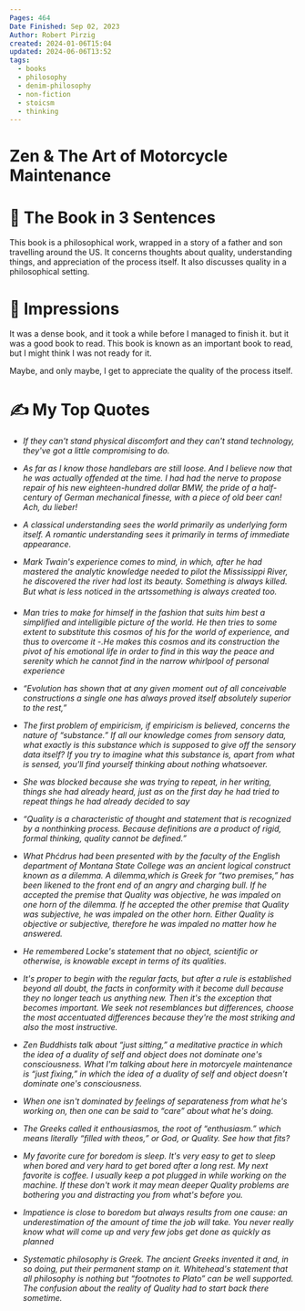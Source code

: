 ```yaml
---
Pages: 464
Date Finished: Sep 02, 2023
Author: Robert Pirzig
created: 2024-01-06T15:04
updated: 2024-06-06T13:52
tags:
  - books
  - philosophy
  - denim-philosophy
  - non-fiction
  - stoicsm
  - thinking
---
```

# Zen & The Art of Motorcycle Maintenance

# 🚀 The Book in 3 Sentences
This book is a philosophical work, wrapped in a story of a father and son travelling around the US. It concerns thoughts about quality, understanding things, and appreciation of the process itself.  It also discusses quality in a philosophical setting.

# 🎨 Impressions
It was a dense book, and it took a while before I managed to finish it. but it was a good book to read. This book is known as an important book to read, but I might think I was not ready for it. 

Maybe, and only maybe, I get to appreciate the quality of the process itself. 

# ✍️ My Top  Quotes

- *If they can't stand physical discomfort and they can't stand technology, they've got a little compromising to do.* 
 
- *As far as I know those handlebars are still loose. And I believe now that he was actually offended at the time. I had had the nerve to propose repair of his new eighteen-hundred dollar BMW, the pride of a half-century of German mechanical finesse, with a piece of old beer can! Ach, du lieber!* 
 
- *A classical understanding sees the world primarily as underlying form itself. A romantic understanding sees it primarily in terms of immediate appearance.* 
 
- *Mark Twain's experience comes to mind, in which, after he had mastered the analytic knowledge needed to pilot the Mississippi River, he discovered the river had lost its beauty. Something is always killed. But what is less noticed in the artssomething is always created too.* 
 
- *Man tries to make for himself in the fashion that suits him best a simplified and intelligible picture of the world. He then tries to some extent to substitute this cosmos of his for the world of experience, and thus to overcome it -.He makes this cosmos and its construction the pivot of his emotional life in order to find in this way the peace and serenity which he cannot find in the narrow whirlpool of personal experience* 
 
- *“Evolution has shown that at any given moment out of all conceivable constructions a single one has always proved itself absolutely superior to the rest,”* 
 
- *The first problem of empiricism, if empiricism is believed, concerns the nature of “substance.” If all our knowledge comes from sensory data, what exactly is this substance which is supposed to give off the sensory data itself? If you try to imagine what this substance is, apart from what is sensed, you'll find yourself thinking about nothing whatsoever.* 
 
- *She was blocked because she was trying to repeat, in her writing, things she had already heard, just as on the first day he had tried to repeat things he had already decided to say* 
 
- *“Quality is a characteristic of thought and statement that is recognized by a nonthinking process. Because definitions are a product of rigid, formal thinking, quality cannot be defined.”* 
 
- *What Phćdrus had been presented with by the faculty of the English department of Montana State College was an ancient logical construct known as a dilemma. A dilemma,which is Greek for “two premises,” has been likened to the front end of an angry and charging bull. If he accepted the premise that Quality was objective, he was impaled on one horn of the dilemma. If he accepted the other premise that Quality was subjective, he was impaled on the other horn. Either Quality is objective or subjective, therefore he was impaled no matter how he answered.* 
 
- *He remembered Locke's statement that no object, scientific or otherwise, is knowable except in terms of its qualities.* 
 
- *It's proper to begin with the regular facts, but after a rule is established beyond all doubt, the facts in conformity with it become dull because they no longer teach us anything new. Then it's the exception that becomes important. We seek not resemblances but differences, choose the most accentuated differences because they're the most striking and also the most instructive.* 
 
- *Zen Buddhists talk about “just sitting,” a meditative practice in which the idea of a duality of self and object does not dominate one's consciousness. What I'm talking about here in motorcyele maintenance is “just fixing,” in which the idea of a duality of self and object doesn't dominate one's consciousness.* 
 
- *When one isn't dominated by feelings of separateness from what he's working on, then one can be said to “care” about what he's doing.* 
 
- *The Greeks called it enthousiasmos, the root of “enthusiasm.” which means literally “filled with theos,” or God, or Quality. See how that fits?* 
 
- *My favorite cure for boredom is sleep. It's very easy to get to sleep when bored and very hard to get bored after a long rest. My next favorite is coffee. I usually keep a pot plugged in while working on the machine. If these don't work it may mean deeper Quality problems are bothering you and distracting you from what's before you.* 
 
- *Impatience is close to boredom but always results from one cause: an underestimation of the amount of time the job will take. You never really know what will come up and very few jobs get done as quickly as planned* 
 
- *Systematic philosophy is Greek. The ancient Greeks invented it and, in so doing, put their permanent stamp on it. Whitehead's statement that all philosophy is nothing but “footnotes to Plato” can be well supported. The confusion about the reality of Quality had to start back there sometime.* 
 
